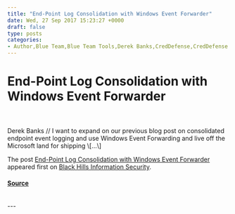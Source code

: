 ```yaml
---
title: "End-Point Log Consolidation with Windows Event Forwarder"
date: Wed, 27 Sep 2017 15:23:27 +0000
draft: false
type: posts
categories: 
- Author,Blue Team,Blue Team Tools,Derek Banks,CredDefense,CredDefense Toolkid,End Point Log Consolidation,HoneyToken,kerberoasting,Pentesting,tool,WEF,Windows,Windows Event Forwarder
---
```

# End-Point Log Consolidation with Windows Event Forwarder

<br/>

<br/>
Derek Banks // I want to expand on our previous blog post on consolidated endpoint event logging and use Windows Event Forwarding and live off the Microsoft land for shipping \[…\]

The post [End-Point Log Consolidation with Windows Event Forwarder](https://www.blackhillsinfosec.com/end-point-log-consolidation-windows-event-forwarder/) appeared first on [Black Hills Information Security](https://www.blackhillsinfosec.com).

#### [Source](https://www.blackhillsinfosec.com/end-point-log-consolidation-windows-event-forwarder/)

<br/>
---
